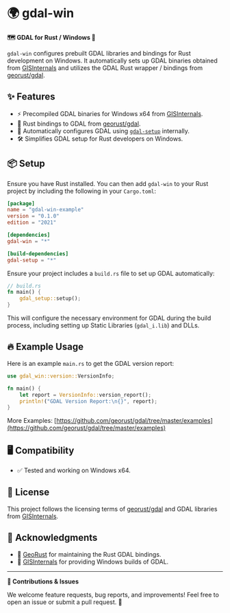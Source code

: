 # 🌍 gdal-win

**🗺️ GDAL for Rust / Windows 🎯**

`gdal-win` configures prebuilt GDAL libraries and bindings for Rust development on Windows. It automatically sets up GDAL binaries obtained from [GISInternals](https://www.gisinternals.com) and utilizes the GDAL Rust wrapper / bindings from [georust/gdal](https://github.com/georust/gdal).

## ✨ Features

- ⚡ Precompiled GDAL binaries for Windows x64 from [GISInternals](https://www.gisinternals.com).
- 🦀 Rust bindings to GDAL from [georust/gdal](https://github.com/georust/gdal).
- 🔧 Automatically configures GDAL using [`gdal-setup`](https://github.com/geocrate/gdal-setup) internally.
- 🛠️ Simplifies GDAL setup for Rust developers on Windows.

## 📦 Setup

Ensure you have Rust installed. You can then add `gdal-win` to your Rust project by including the following in your `Cargo.toml`:

```toml
[package]
name = "gdal-win-example"
version = "0.1.0"
edition = "2021"

[dependencies]
gdal-win = "*"

[build-dependencies]
gdal-setup = "*"
```

Ensure your project includes a `build.rs` file to set up GDAL automatically:

```rust
// build.rs
fn main() {
    gdal_setup::setup();
}
```

This will configure the necessary environment for GDAL during the build process, including setting up Static Libraries (`gdal_i.lib`) and DLLs.

## 🔥 Example Usage

Here is an example `main.rs` to get the GDAL version report:

```rust
use gdal_win::version::VersionInfo;

fn main() {
    let report = VersionInfo::version_report();
    println!("GDAL Version Report:\n{}", report);
}
```
More Examples: [https://github.com/georust/gdal/tree/master/examples](https://github.com/georust/gdal/tree/master/examples)

## 🖥️ Compatibility

- ✅ Tested and working on Windows x64.

## 📜 License

This project follows the licensing terms of [georust/gdal](https://github.com/georust/gdal) and GDAL libraries from [GISInternals](https://www.gisinternals.com).

## 💖 Acknowledgments

- 🦀 [GeoRust](https://github.com/georust) for maintaining the Rust GDAL bindings.
- 🎉 [GISInternals](https://www.gisinternals.com) for providing Windows builds of GDAL.

---

**🤝 Contributions & Issues**

We welcome feature requests, bug reports, and improvements! Feel free to open an issue or submit a pull request. 🚀

